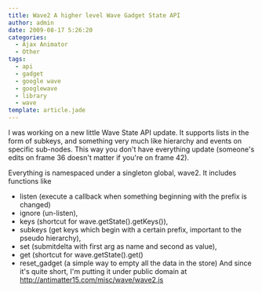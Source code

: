 ```yaml
---
title: Wave2 A higher level Wave Gadget State API
author: admin
date: 2009-08-17 5:26:20
categories:
  - Ajax Animator
  - Other
tags: 
  - api
  - gadget
  - google wave
  - googlewave
  - library
  - wave
template: article.jade
---
```


I was working on a new little Wave State API update. It supports lists in the form of subkeys, and something very much like hierarchy and events on specific sub-nodes. This way you don't have everything update (someone's edits on frame 36 doesn't matter if you're on frame 42).

Everything is namespaced under a singleton global, wave2\. It includes functions like

*   listen (execute a callback when something beginning with the prefix is changed)
*   ignore (un-listen),
*   keys (shortcut for wave.getState().getKeys()),
*   subkeys (get keys which begin with a certain prefix, important to the pseudo hierarchy),
*   set (submitdelta with first arg as name and second as value),
*   get (shortcut for wave.getState().get()
*   reset_gadget (a simple way to empty all the data in the store)
And since it's quite short, I'm putting it under public domain at http://antimatter15.com/misc/wave/wave2.js
